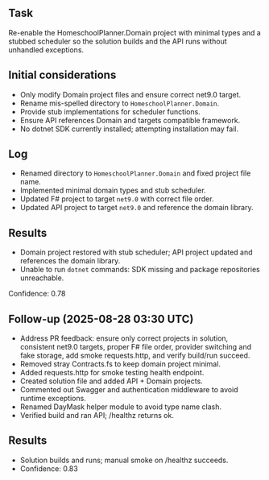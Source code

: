 ## Task
Re-enable the HomeschoolPlanner.Domain project with minimal types and a stubbed scheduler so the solution builds and the API runs without unhandled exceptions.

## Initial considerations
* Only modify Domain project files and ensure correct net9.0 target.
* Rename mis-spelled directory to `HomeschoolPlanner.Domain`.
* Provide stub implementations for scheduler functions.
* Ensure API references Domain and targets compatible framework.
* No dotnet SDK currently installed; attempting installation may fail.

## Log
* Renamed directory to `HomeschoolPlanner.Domain` and fixed project file name.
* Implemented minimal domain types and stub scheduler.
* Updated F# project to target `net9.0` with correct file order.
* Updated API project to target `net9.0` and reference the domain library.

## Results
* Domain project restored with stub scheduler; API project updated and references the domain library.
* Unable to run `dotnet` commands: SDK missing and package repositories unreachable.

Confidence: 0.78
## Follow-up (2025-08-28 03:30 UTC)
* Address PR feedback: ensure only correct projects in solution, consistent net9.0 targets, proper F# file order, provider switching and fake storage, add smoke requests.http, and verify build/run succeed.
* Removed stray Contracts.fs to keep domain project minimal.
* Added requests.http for smoke testing health endpoint.
* Created solution file and added API + Domain projects.
* Commented out Swagger and authentication middleware to avoid runtime exceptions.
* Renamed DayMask helper module to avoid type name clash.
* Verified build and ran API; /healthz returns ok.
## Results
* Solution builds and runs; manual smoke on /healthz succeeds.
* Confidence: 0.83
